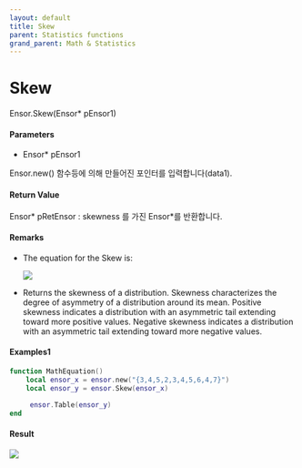 ```yaml
---
layout: default
title: Skew
parent: Statistics functions
grand_parent: Math & Statistics
---
```


# Skew

Ensor.Skew\(Ensor\* pEnsor1\)

#### Parameters

* Ensor\* pEnsor1

Ensor.new\(\) 함수등에 의해 만들어진 포인터를 입력합니다\(data1\).

#### Return Value

Ensor\* pRetEnsor : skewness 를 가진 Ensor\*를 반환합니다.

#### Remarks

* The equation for the Skew  is:

  ![](/StatisticsAPI/SkewFunc.png)

* Returns the skewness of a distribution. Skewness characterizes the degree of asymmetry of a distribution around its mean. Positive skewness indicates a distribution with an asymmetric tail extending toward more positive values. Negative skewness indicates a distribution with an asymmetric tail extending toward more negative values.

#### Examples1

```lua
function MathEquation()
    local ensor_x = ensor.new("{3,4,5,2,3,4,5,6,4,7}")
    local ensor_y = ensor.Skew(ensor_x)

     ensor.Table(ensor_y)
end
```

#### Result

![](/StatisticsAPI/SkewResultTable.png)

